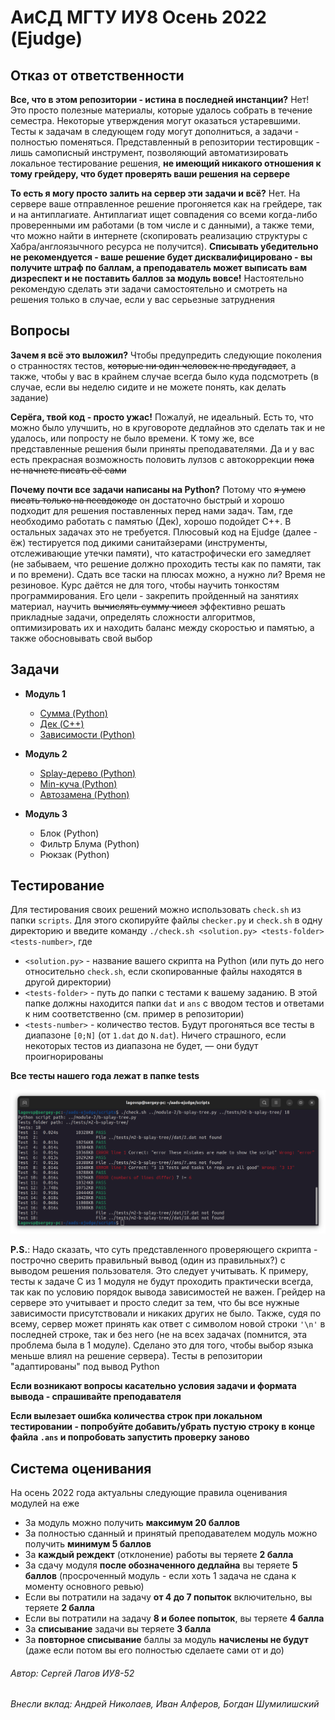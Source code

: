 # АиСД МГТУ ИУ8 Осень 2022 (Ejudge)

## Отказ от ответственности

**Все, что в этом репозитории - истина в последней инстанции?**
Нет! Это просто полезные материалы, которые удалось собрать в течение семестра.
Некоторые утверждения могут оказаться устаревшими.
Тесты к задачам в следующем году могут дополниться, а задачи - полностью поменяться.
Представленный в репозитории тестировщик - лишь самописный инструмент, позволяющий автоматизировать
локальное тестирование решения, **не имеющий никакого отношения
к тому грейдеру, что будет проверять ваши решения на сервере**

**То есть я могу просто залить на сервер эти задачи и всё?**
Нет. На сервере ваше отправленное решение прогоняется как на
грейдере, так и на антиплагиате. Антиплагиат ищет совпадения со всеми когда-либо
проверенными им работами (в том числе и с данными), а также теми, что можно найти в интернете (скопировать реализацию
структуры с Хабра/англоязычного ресурса не получится).
**Списывать убедительно не рекомендуется - ваше решение
будет дисквалифицировано - вы получите штраф по баллам,
а преподаватель может выписать вам дизреспект и не поставить баллов за модуль вовсе!**
Настоятельно рекомендую сделать эти задачи самостоятельно и
смотреть на решения только в случае, если у вас серьезные затруднения

## Вопросы

**Зачем я всё это выложил?**
Чтобы предупредить следующие поколения о странностях тестов, ~~которые ни один человек не предугадает~~,
а также, чтобы у вас в крайнем случае всегда было куда подсмотреть
(в случае, если вы неделю сидите и не можете понять, как делать задание)

**Серёга, твой код - просто ужас!**
Пожалуй, не идеальный. Есть то, что можно было улучшить, но в круговороте дедлайнов
это сделать так и не удалось, или попросту не было времени. К тому же,
все представленные решения были приняты преподавателями. Да и у вас есть прекрасная
возможность половить лулзов с автокоррекции ~~пока не начнете писать её сами~~

**Почему почти все задачи написаны на Python?**
Потому что ~~я умею писать только на псевдокоде~~ он достаточно быстрый и хорошо
подходит для решения поставленных перед нами задач. Там, где необходимо работать с памятью
(Дек), хорошо подойдет C++. В остальных задачах это не требуется. Плюсовый код на Ejudge
(далее - ёж) тестируется под дикими санитайзерами (инструменты, отслеживающие утечки памяти),
что катастрофически его замедляет (не забываем, что решение должно проходить тесты как по памяти,
так и по времени). Сдать все таски на плюсах можно, а нужно ли? Время не резиновое.
Курс даётся не для того, чтобы научить тонкостям программирования.
Его цели - закрепить пройденный на занятиях материал, научить ~~вычислять сумму чисел~~ эффективно решать прикладные задачи,
определять сложности алгоритмов, оптимизировать их
и находить баланс между скоростью и памятью, а также обосновывать свой выбор

## Задачи

* **Модуль 1**
    * [Сумма (Python)](module-1/a-sum.py)
    * [Дек (C++)](module-1/b-dequeue.cpp)
    * [Зависимости (Python)](module-1/c-dependencies.py)

* **Модуль 2**
    * [Splay-дерево (Python)](module-2/b-splay-tree.py)
    * [Min-куча (Python)](module-2/c-min-heap.py)
    * [Автозамена (Python)](module-2/d-autocorrection.py)

* **Модуль 3**
    * Блок (Python)
    * Фильтр Блума (Python)
    * Рюкзак (Python)

## Тестирование

Для тестирования своих решений можно использовать `check.sh` из папки `scripts`.
Для этого скопируйте файлы `checker.py` и `check.sh` в одну директорию и введите команду
`./check.sh <solution.py> <tests-folder> <tests-number>`, где

- `<solution.py>` - название вашего скрипта на Python
  (или путь до него относительно `check.sh`, если скопированные файлы находятся в другой директории)
- `<tests-folder>` - путь до папки с тестами к вашему заданию.
  В этой папке должны находится папки `dat` и `ans` с вводом тестов
  и ответами к ним соответственно (см. пример в репозитории)
- `<tests-number>` - количество тестов. Будут прогоняться все тесты в диапазоне `[0;N]`
  (от `1.dat` до `N.dat`). Ничего страшного,
  если некоторых тестов из диапазона не будет, — они будут проигнорированы

**Все тесты нашего года лежат в папке tests**

![Screenshot](assets/checker-sample.png)

__P.S.__: Надо сказать, что суть представленного проверяющего
скрипта - построчно сверить правильный вывод (один из правильных?) с выводом решения пользователя. Это следует учитывать.
К примеру, тесты к задаче C из 1 модуля не будут проходить практически всегда, так как по условию порядок вывода зависимостей не важен.
Грейдер на сервере это учитывает и просто следит за тем, что бы все нужные зависимости присутствовали и никаких других не было.
Также, судя по всему, сервер может принять как ответ с символом новой строки `'\n'` в последней строке, так и без него
(не на всех задачах (помнится, эта проблема была в 1 модуле). Сделано это для того, чтобы выбор языка меньше влиял на решение сервера).
Тесты в репозитории "адаптированы" под вывод Python

**Если возникают вопросы касательно условия задачи и формата вывода - спрашивайте преподавателя**

**Если вылезает ошибка количества строк при локальном тестировании - попробуйте добавить/убрать пустую строку в конце файла `.ans` и попробовать
запустить проверку заново**

## Система оценивания

На осень 2022 года актуальны следующие правила оценивания модулей на еже

- За модуль можно получить **максимум 20 баллов**
- За полностью сданный и принятый преподавателем модуль можно получить **минимум 5 баллов**
- За **каждый реждект** (отклонение) работы вы теряете **2 балла**
- За сдачу модуля **после обозначенного дедлайна** вы теряете **5 баллов** (просроченный модуль - если хоть 1 задача не сдана к моменту основного
  ревью)
- Если вы потратили на задачу **от 4 до 7 попыток** включительно, вы теряете **2 балла**
- Если вы потратили на задачу **8 и более попыток**, вы теряете **4 балла**
- За **списывание** задачи вы теряете **3 балла**
- За **повторное списывание** баллы за модуль **начислены не будут** (даже если потом вы его полностью сделаете сами от и до)

###### Автор: Сергей Лагов ИУ8-52

###### Внесли вклад: Андрей Николаев, Иван Алферов, Богдан Шумилишский
